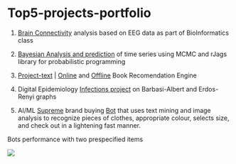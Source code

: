 # Top5-projects-portfolio

1. [Brain Connectivity](https://github.com/0x3W/MSc-Data-Science/blob/master/Bio/HW3-Neural.pdf) analysis based on EEG data as part of BioInformatics class

2. [Bayesian Analysis and prediction](https://github.com/0x3W/MSc-Data-Science/blob/master/SDS/SDSII%20-%20Final%20Project%20-%201772953.pdf) of time series using MCMC and rJags library for probabilistic programming

3. [Project-text](http://aris.me/contents/teaching/data-mining-ds-2016/homeworks/homework3.pdf) | [Online](https://github.com/0x3W/MSc-Data-Science/blob/master/ADM/CF-online.py) and [Offline](https://github.com/0x3W/MSc-Data-Science/blob/master/ADM/CF.py) Book Recomendation Engine

4. Digital Epidemiology [Infections project](https://github.com/0x3W/MSc-Data-Science/blob/master/DE/1772953-HW1.ipynb) on Barbasi-Albert and Erdos-Renyi graphs

5. AI/ML [Supreme](http://www.supremenewyork.com) brand buying [Bot](https://github.com/0x3W/randomScripts/blob/master/Retail%20fashion%20ML%20Bot%20-%20Supreme.ipynb) that uses text mining and image analysis to recognize pieces of clothes, appropriate colour, selects size, and check out in a lightening fast manner.

Bots performance with two prespecified items

![](https://thumbs.gfycat.com/SmugShallowHarrierhawk-size_restricted.gif)
